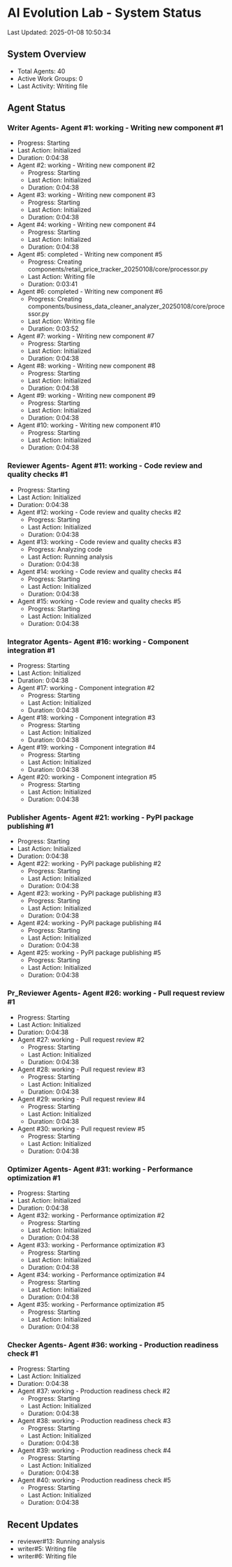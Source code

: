 # AI Evolution Lab - System Status
Last Updated: 2025-01-08 10:50:34

## System Overview
- Total Agents: 40
- Active Work Groups: 0
- Last Activity: Writing file

## Agent Status

### Writer Agents- Agent #1: working - Writing new component #1
  - Progress: Starting
  - Last Action: Initialized
  - Duration: 0:04:38
- Agent #2: working - Writing new component #2
  - Progress: Starting
  - Last Action: Initialized
  - Duration: 0:04:38
- Agent #3: working - Writing new component #3
  - Progress: Starting
  - Last Action: Initialized
  - Duration: 0:04:38
- Agent #4: working - Writing new component #4
  - Progress: Starting
  - Last Action: Initialized
  - Duration: 0:04:38
- Agent #5: completed - Writing new component #5
  - Progress: Creating components/retail_price_tracker_20250108/core/processor.py
  - Last Action: Writing file
  - Duration: 0:03:41
- Agent #6: completed - Writing new component #6
  - Progress: Creating components/business_data_cleaner_analyzer_20250108/core/processor.py
  - Last Action: Writing file
  - Duration: 0:03:52
- Agent #7: working - Writing new component #7
  - Progress: Starting
  - Last Action: Initialized
  - Duration: 0:04:38
- Agent #8: working - Writing new component #8
  - Progress: Starting
  - Last Action: Initialized
  - Duration: 0:04:38
- Agent #9: working - Writing new component #9
  - Progress: Starting
  - Last Action: Initialized
  - Duration: 0:04:38
- Agent #10: working - Writing new component #10
  - Progress: Starting
  - Last Action: Initialized
  - Duration: 0:04:38

### Reviewer Agents- Agent #11: working - Code review and quality checks #1
  - Progress: Starting
  - Last Action: Initialized
  - Duration: 0:04:38
- Agent #12: working - Code review and quality checks #2
  - Progress: Starting
  - Last Action: Initialized
  - Duration: 0:04:38
- Agent #13: working - Code review and quality checks #3
  - Progress: Analyzing code
  - Last Action: Running analysis
  - Duration: 0:04:38
- Agent #14: working - Code review and quality checks #4
  - Progress: Starting
  - Last Action: Initialized
  - Duration: 0:04:38
- Agent #15: working - Code review and quality checks #5
  - Progress: Starting
  - Last Action: Initialized
  - Duration: 0:04:38

### Integrator Agents- Agent #16: working - Component integration #1
  - Progress: Starting
  - Last Action: Initialized
  - Duration: 0:04:38
- Agent #17: working - Component integration #2
  - Progress: Starting
  - Last Action: Initialized
  - Duration: 0:04:38
- Agent #18: working - Component integration #3
  - Progress: Starting
  - Last Action: Initialized
  - Duration: 0:04:38
- Agent #19: working - Component integration #4
  - Progress: Starting
  - Last Action: Initialized
  - Duration: 0:04:38
- Agent #20: working - Component integration #5
  - Progress: Starting
  - Last Action: Initialized
  - Duration: 0:04:38

### Publisher Agents- Agent #21: working - PyPI package publishing #1
  - Progress: Starting
  - Last Action: Initialized
  - Duration: 0:04:38
- Agent #22: working - PyPI package publishing #2
  - Progress: Starting
  - Last Action: Initialized
  - Duration: 0:04:38
- Agent #23: working - PyPI package publishing #3
  - Progress: Starting
  - Last Action: Initialized
  - Duration: 0:04:38
- Agent #24: working - PyPI package publishing #4
  - Progress: Starting
  - Last Action: Initialized
  - Duration: 0:04:38
- Agent #25: working - PyPI package publishing #5
  - Progress: Starting
  - Last Action: Initialized
  - Duration: 0:04:38

### Pr_Reviewer Agents- Agent #26: working - Pull request review #1
  - Progress: Starting
  - Last Action: Initialized
  - Duration: 0:04:38
- Agent #27: working - Pull request review #2
  - Progress: Starting
  - Last Action: Initialized
  - Duration: 0:04:38
- Agent #28: working - Pull request review #3
  - Progress: Starting
  - Last Action: Initialized
  - Duration: 0:04:38
- Agent #29: working - Pull request review #4
  - Progress: Starting
  - Last Action: Initialized
  - Duration: 0:04:38
- Agent #30: working - Pull request review #5
  - Progress: Starting
  - Last Action: Initialized
  - Duration: 0:04:38

### Optimizer Agents- Agent #31: working - Performance optimization #1
  - Progress: Starting
  - Last Action: Initialized
  - Duration: 0:04:38
- Agent #32: working - Performance optimization #2
  - Progress: Starting
  - Last Action: Initialized
  - Duration: 0:04:38
- Agent #33: working - Performance optimization #3
  - Progress: Starting
  - Last Action: Initialized
  - Duration: 0:04:38
- Agent #34: working - Performance optimization #4
  - Progress: Starting
  - Last Action: Initialized
  - Duration: 0:04:38
- Agent #35: working - Performance optimization #5
  - Progress: Starting
  - Last Action: Initialized
  - Duration: 0:04:38

### Checker Agents- Agent #36: working - Production readiness check #1
  - Progress: Starting
  - Last Action: Initialized
  - Duration: 0:04:38
- Agent #37: working - Production readiness check #2
  - Progress: Starting
  - Last Action: Initialized
  - Duration: 0:04:38
- Agent #38: working - Production readiness check #3
  - Progress: Starting
  - Last Action: Initialized
  - Duration: 0:04:38
- Agent #39: working - Production readiness check #4
  - Progress: Starting
  - Last Action: Initialized
  - Duration: 0:04:38
- Agent #40: working - Production readiness check #5
  - Progress: Starting
  - Last Action: Initialized
  - Duration: 0:04:38


## Recent Updates
- reviewer#13: Running analysis
- writer#5: Writing file
- writer#6: Writing file
